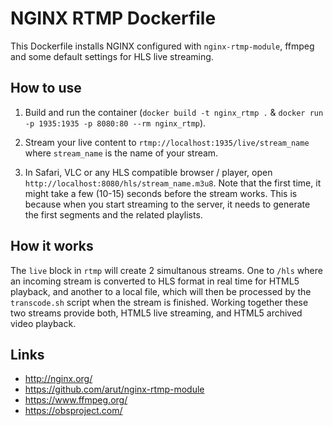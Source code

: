 NGINX RTMP Dockerfile
=====================

This Dockerfile installs NGINX configured with `nginx-rtmp-module`, ffmpeg
and some default settings for HLS live streaming.


How to use
----------

1. Build and run the container (`docker build -t nginx_rtmp .` &
   `docker run -p 1935:1935 -p 8080:80 --rm nginx_rtmp`).

2. Stream your live content to `rtmp://localhost:1935/live/stream_name` where
   `stream_name` is the name of your stream.

3. In Safari, VLC or any HLS compatible browser / player, open
   `http://localhost:8080/hls/stream_name.m3u8`. Note that the first time,
   it might take a few (10-15) seconds before the stream works. This is because
   when you start streaming to the server, it needs to generate the first
   segments and the related playlists.


How it works
------------------

The `live` block in `rtmp` will create 2 simultanous streams. One to `/hls`
where an incoming stream is converted to HLS format in real time for HTML5
playback, and another to a local file, which will then be processed by the
`transcode.sh` script when the stream is finished. Working together these two
streams provide both, HTML5 live streaming, and HTML5 archived video playback.


Links
-----

* http://nginx.org/
* https://github.com/arut/nginx-rtmp-module
* https://www.ffmpeg.org/
* https://obsproject.com/
